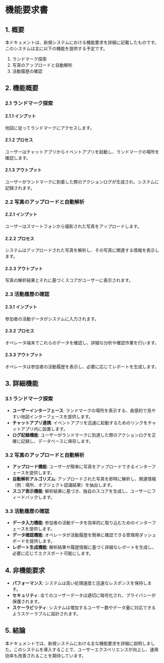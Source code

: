 # 機能要求書

## 1. 概要

本ドキュメントは、新規システムにおける機能要求を詳細に記載したものです。このシステムは主に以下の機能を提供する予定です。

1. ランドマーク探索
2. 写真のアップロードと自動解析
3. 活動履歴の確認

## 2. 機能概要

### 2.1 ランドマーク探索

#### 2.1.1 インプット
地図に従ってランドマークにアクセスします。

#### 2.1.2 プロセス
ユーザーはチャットアプリからイベントアプリを起動し、ランドマークの場所を確認します。

#### 2.1.3 アウトプット
ユーザーがランドマークに到着した際のアクションログが生成され、システムに記録されます。

### 2.2 写真のアップロードと自動解析

#### 2.2.1 インプット
ユーザーはスマートフォンから撮影された写真をアップロードします。

#### 2.2.2 プロセス
システムはアップロードされた写真を解析し、その写真に関連する情報を表示します。

#### 2.2.3 アウトプット
写真の解析結果とそれに基づくスコアがユーザーに表示されます。

### 2.3 活動履歴の確認

#### 2.3.1 インプット
参加者の活動データがシステムに入力されます。

#### 2.3.2 プロセス
オペレータ端末でこれらのデータを確認し、詳細な分析や確認作業を行います。

#### 2.3.3 アウトプット
オペレータは参加者の活動履歴を表示し、必要に応じてレポートを生成します。

## 3. 詳細機能

### 3.1 ランドマーク探索

- **ユーザーインターフェース**: ランドマークの場所を表示する、直感的で見やすい地図インターフェースを提供します。
- **チャットアプリ連携**: イベントアプリを迅速に起動するためのリンクをチャットアプリ内に設置します。
- **ログ記録機能**: ユーザーがランドマークに到達した際のアクションログを正確に記録し、データベースに保存します。

### 3.2 写真のアップロードと自動解析

- **アップロード機能**: ユーザーが簡単に写真をアップロードできるインターフェースを提供します。
- **自動解析アルゴリズム**: アップロードされた写真を即時に解析し、関連情報（例：場所、オブジェクト認識結果）を抽出します。
- **スコア表示機能**: 解析結果に基づき、独自のスコアを生成し、ユーザーにフィードバックします。

### 3.3 活動履歴の確認

- **データ入力機能**: 参加者の活動データを効率的に取り込むためのインターフェースを提供します。
- **データ確認機能**: オペレータが活動履歴を簡単に確認できる管理用ダッシュボードを提供します。
- **レポート生成機能**: 解析結果や履歴情報に基づく詳細なレポートを生成し、必要に応じてエクスポート可能にします。

## 4. 非機能要求

- **パフォーマンス**: システムは高い処理速度と迅速なレスポンスを保持します。
- **セキュリティ**: 全てのユーザーデータは適切に暗号化され、プライバシーが保護されます。
- **スケーラビリティ**: システムは増加するユーザー数やデータ量に対応できるようスケーラブルに設計されます。

## 5. 結論

本ドキュメントでは、新規システムにおける主な機能要求を詳細に説明しました。このシステムを導入することで、ユーザーエクスペリエンスが向上し、運用効率も改善されることを期待しています。